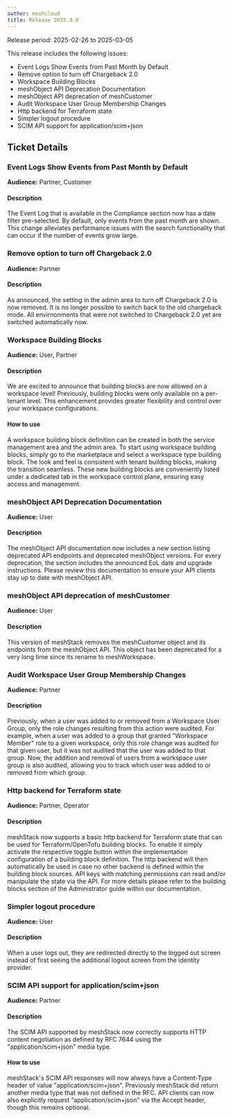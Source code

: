 ```yaml
---
author: meshcloud
title: Release 2025.9.0
---
```


Release period: 2025-02-26 to 2025-03-05

This release includes the following issues:
* Event Logs Show Events from Past Month by Default
* Remove option to turn off Chargeback 2.0
* Workspace Building Blocks
* meshObject API Deprecation Documentation
* meshObject API deprecation of meshCustomer
* Audit Workspace User Group Membership Changes
* Http backend for Terraform state
* Simpler logout procedure
* SCIM API support for application/scim+json
<!--truncate-->

## Ticket Details
### Event Logs Show Events from Past Month by Default
**Audience:** Partner, Customer<br>

#### Description
The Event Log that is available in the Compliance section now has a
date filter pre-selected. By default, only events from the past month are
shown. This change alleviates performance issues with the search
functionality that can occur if the number of events grow large.

### Remove option to turn off Chargeback 2.0
**Audience:** Partner<br>

#### Description
As announced, the setting in the admin area to turn off Chargeback 2.0 is now removed. It is no longer
possible to switch back to the old chargeback mode. All envirnonments that were not switched to
Chargeback 2.0 yet are switched automatically now.

### Workspace Building Blocks
**Audience:** User, Partner<br>

#### Description
We are excited to announce that building blocks are now allowed on a workspace level! Previously, building blocks were only 
available on a per-tenant level. This enhancement provides greater flexibility and control over your workspace configurations.

#### How to use
A workspace building block definition can be created in both the service management area and the admin area.
To start using workspace building blocks, simply go to the marketplace and select a workspace type building block. The look 
and feel is consistent with tenant building blocks, making the transition seamless. These new building blocks are 
conveniently listed under a dedicated tab in the workspace control plane, ensuring easy access and management.

### meshObject API Deprecation Documentation
**Audience:** User<br>

#### Description
The meshObject API documentation now includes a new section listing deprecated API endpoints
and deprecated meshObject versions. For every deprecation, the section includes the announced EoL date
and upgrade instructions. Please review this documentation to ensure your API clients stay up to date with meshObject API.

### meshObject API deprecation of meshCustomer
**Audience:** User<br>

#### Description
This version of meshStack removes the meshCustomer object and its endpoints from the
meshObject API. This object has been deprecated for a very long time since its rename
to meshWorkspace.

### Audit Workspace User Group Membership Changes
**Audience:** Partner<br>

#### Description
Previously, when a user was added to or removed from a Workspace User Group,
only the role changes resulting from this action were audited. For example,
when a user was added to a group that granted "Workspace Member" role to a
given workspace, only this role change was audited for that given user, but
it was not audited that the user was added to that group. Now, the addition
and removal of users from a workspace user group is also audited, allowing
you to track which user was added to or removed from which group.

### Http backend for Terraform state
**Audience:** Partner, Operator<br>

#### Description
meshStack now supports a basic http backend for Terraform state
that can be used for Terraform/OpenTofu building blocks.
To enable it simply activate the respective toggle button within the
implementation configuration of a building block definition.
The http backend will then automatically be used in case no other backend
is defined within the building block sources. API keys with matching permissions
can read and/or manipulate the state via the API.
For more details please refer to the building blocks section of the Administrator guide
within our documentation.

### Simpler logout procedure
**Audience:** User<br>

#### Description
When a user logs out, they are redirected directly to the 
logged out screen instead of first seeing the additional 
logout screen from the identity provider.

### SCIM API support for application/scim+json
**Audience:** Partner<br>

#### Description
The SCIM API supported by meshStack now correctly supports HTTP content negotiation
as defined by RFC 7644 using the "application/scim+json" media type.

#### How to use
meshStack's SCIM API responses will now always have a Content-Type header
of value "application/scim+json". Previously meshStack did return another media type
that was not defined in the RFC. API clients can now also explicitly request
"application/scim+json" via the Accept header, though this remains optional.

